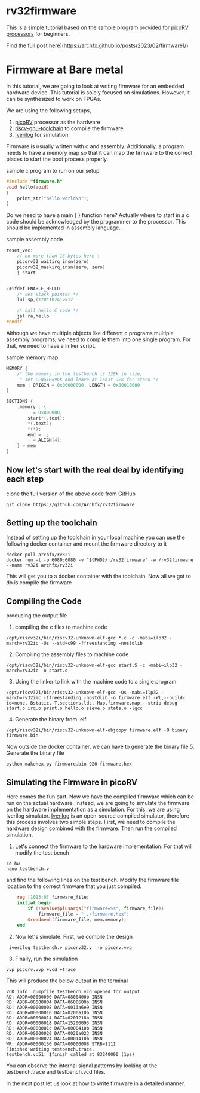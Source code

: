 rv32firmware
========

This is a simple tutorial based on the sample program provided for [picoRV processors](https://github.com/YosysHQ/picorv32) for beginners.

Find the full post [here](https://archfx.github.io/posts/2023/02/firmware1/)](https://archfx.github.io/posts/2023/02/firmware1/)


Firmware at Bare metal
=======

In this tutorial, we are going to look at writing firmware for an embedded hardware device. This tutorial is solely focused on simulations. However, it can be synthesized to work on FPGAs.

We are using the following setups,

1. [picoRV](https://github.com/YosysHQ/picorv32) processor as the hardware 
2. [riscv-gnu-toolchain](https://github.com/riscv-collab/riscv-gnu-toolchain) to compile the firmware
3. [Iverilog](https://iverilog.fandom.com/wiki/Main_Page) for simulation


Firmware is usually written with c and assembly. Additionally, a program needs to have a memory map so that it can map the firmware to the correct places to start the boot process properly.

sample c program to run on our setup
```cpp
#include "firmware.h"
void hello(void)
{
	print_str("hello world\n");
}
```


Do we need to have a main {  } function here?  Actually where to start in a c code should be acknowledged by the programmer to the processor. This should be implemented in assembly language.

sample assembly code
```c
reset_vec:
	// no more than 16 bytes here !
	picorv32_waitirq_insn(zero)
	picorv32_maskirq_insn(zero, zero)
	j start


/#ifdef ENABLE_HELLO
	/* set stack pointer */
	lui sp,(128*1024)>>12

	/* call hello C code */
	jal ra,hello
#endif

```

Although we have multiple objects like different c programs multiple assembly programs, we need to compile them into one single program. For that, we need to have a linker script.

sample memory map
```c
MEMORY {
	/* the memory in the testbench is 128k in size;
	 * set LENGTH=96k and leave at least 32k for stack */
	mem : ORIGIN = 0x00000000, LENGTH = 0x00018000
}

SECTIONS {
	.memory : {
		. = 0x000000;
		start*(.text);
		*(.text);
		*(*);
		end = .;
		. = ALIGN(4);
	} > mem
}
```

## Now let's start with the real deal by identifying each step

clone the full version of the above code from GitHub
```shell
git clone https://github.com/Archfx/rv32firmware
```

Setting up the toolchain
-------

Instead of setting up the toolchain in your local machine you can use the following docker container and mount the firmware directory to it

```shell
docker pull archfx/rv32i
docker run -t -p 6080:6080 -v "${PWD}/:/rv32firmware" -w /rv32firmware --name rv32i archfx/rv32i
```

This will get you to a docker container with the toolchain. Now all we got to do is compile the firmware

Compiling the Code
-------

producing the output file

1. compiling the c files to machine code
```shell
/opt/riscv32i/bin/riscv32-unknown-elf-gcc *.c -c -mabi=ilp32 -march=rv32ic -Os --std=c99 -ffreestanding -nostdlib
```

2. Compiling the assembly files to machine code
```shell
/opt/riscv32i/bin/riscv32-unknown-elf-gcc start.S -c -mabi=ilp32 -march=rv32ic -o start.o
```

3. Using the linker to link with the machine code to a single program
```shell
/opt/riscv32i/bin/riscv32-unknown-elf-gcc -Os -mabi=ilp32 -march=rv32imc -ffreestanding -nostdlib -o firmware.elf -Wl,--build-id=none,-Bstatic,-T,sections.lds,-Map,firmware.map,--strip-debug start.o irq.o print.o hello.o sieve.o stats.o -lgcc
```

4. Generate the binary from .elf
```shell
/opt/riscv32i/bin/riscv32-unknown-elf-objcopy firmware.elf -O binary firmware.bin
```

Now outside the docker container, we can have to generate the binary file
5. Generate the binary file
```shell
python makehex.py firmware.bin 920 firmware.hex
```


Simulating the Firmware in picoRV
---------

Here comes the fun part. Now we have the compiled firmware which can be run on the actual hardware. Instead, we are going to simulate the firmware on the hardware implementation as a simulation. For this, we are using Iverilog simulator. [Iverilog](https://iverilog.fandom.com/wiki/Main_Page) is an open-source compiled simulator, therefore this process involves two simple steps. First, we need to compile the hardware design combined with the firmware. Then run the compiled simulation. 


1. Let's connect the firmware to the hardware implementation. For that will modify the test bench
```shell
cd hw
nano testbench.v
```
and find the following lines on the test bench. Modify the firmware file location to the correct firmware that you just compiled.

```verilog
	reg [1023:0] firmware_file;
	initial begin
		if (!$value$plusargs("firmware=%s", firmware_file))
			firmware_file = "../firmware.hex";
		$readmemh(firmware_file, mem.memory);
	end
```

2. Now let's simulate. First, we compile the design
```shell
 iverilog testbench.v picorv32.v  -o picorv.vvp
```

3. Finally, run the simulation
```shell
vvp picorv.vvp +vcd +trace
```

This will produce the below output in the terminal
```shell
VCD info: dumpfile testbench.vcd opened for output.
RD: ADDR=00000000 DATA=0800400b INSN
RD: ADDR=00000004 DATA=0600600b INSN
RD: ADDR=00000008 DATA=0013a6e9 INSN
RD: ADDR=00000010 DATA=0200a10b INSN
RD: ADDR=00000014 DATA=0201218b INSN
RD: ADDR=00000018 DATA=15200093 INSN
RD: ADDR=0000001c DATA=0000410b INSN
RD: ADDR=00000020 DATA=0020a023 INSN
RD: ADDR=00000024 DATA=0001410b INSN
WR: ADDR=00000150 DATA=00000008 STRB=1111
Finished writing testbench.trace.
testbench.v:51: $finish called at 83240000 (1ps)
```

You can observe the internal signal patterns by looking at the testbench.trace and testbench.vcd files.

In the next post let us look at how to write firmware in a detailed manner. 